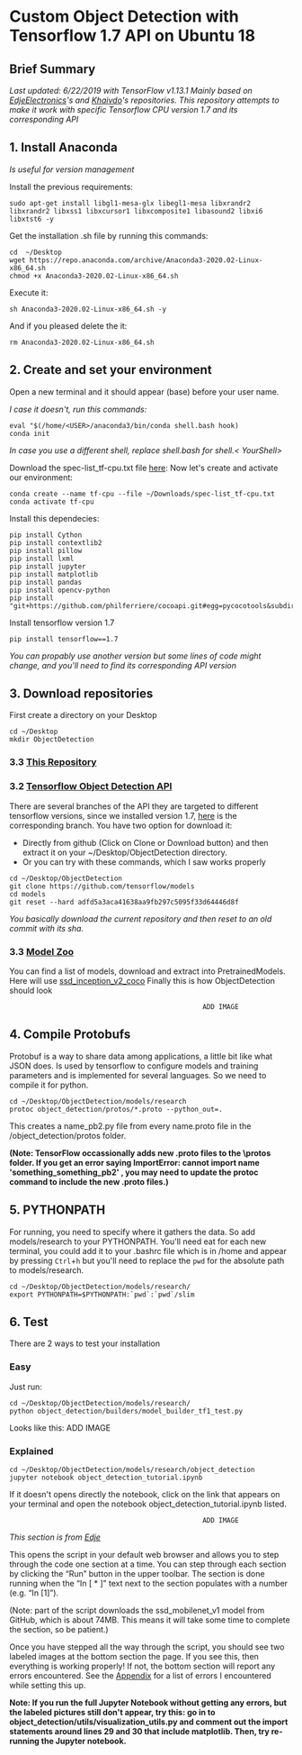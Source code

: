 # Custom Object Detection with Tensorflow 1.7 API on Ubuntu 18

## Brief Summary
*Last updated: 6/22/2019 with TensorFlow v1.13.1*
*Mainly based on [EdjeElectronics](https://github.com/EdjeElectronics/TensorFlow-Object-Detection-API-Tutorial-Train-Multiple-Objects-Windows-10)'s and [Khaivdo](https://github.com/Khaivdo/How-to-train-an-Object-Detector-using-Tensorflow-API-on-Ubuntu-16.04-GPU)'s repositories.*
*This repository attempts to make it work with specific Tensorflow CPU version 1.7 and its corresponding API*

## 1. Install Anaconda
*Is useful for version management*

Install the previous requirements:
```
sudo apt-get install libgl1-mesa-glx libegl1-mesa libxrandr2 libxrandr2 libxss1 libxcursor1 libxcomposite1 libasound2 libxi6 libxtst6 -y
```
Get the installation .sh  file by running this commands:
```
cd  ~/Desktop
wget https://repo.anaconda.com/archive/Anaconda3-2020.02-Linux-x86_64.sh
chmod +x Anaconda3-2020.02-Linux-x86_64.sh 
```
Execute it:
```
sh Anaconda3-2020.02-Linux-x86_64.sh -y
```
And if you pleased delete the it:
```
rm Anaconda3-2020.02-Linux-x86_64.sh
```
## 2. Create and set your environment

Open a new terminal and it should appear (base) before your user name. 

*I case it doesn't, run this commands:*
~~~
eval "$(/home/<USER>/anaconda3/bin/conda shell.bash hook)
conda init
~~~
*In case you use a different shell, replace shell.bash for shell.< YourShell>* 

Download the spec-list_tf-cpu.txt file [here](https://ugtomx-my.sharepoint.com/:f:/g/personal/de_gamasandoval_ugto_mx/EpCz_C7gow5Ai7OjD9TBcoABi6aGlIjGSsUvc4n5Gj3mdA?e=VbZKWV):
Now let's create and activate  our environment:
~~~
conda create --name tf-cpu --file ~/Downloads/spec-list_tf-cpu.txt
conda activate tf-cpu
~~~
Install this dependecies:
~~~
pip install Cython
pip install contextlib2
pip install pillow
pip install lxml
pip install jupyter
pip install matplotlib
pip install pandas
pip install opencv-python
pip install "git+https://github.com/philferriere/cocoapi.git#egg=pycocotools&subdirectory=PythonAPI"
~~~
Install tensorflow version 1.7
~~~
pip install tensorflow==1.7
~~~
*You can propably use another version but some lines of code might change, and you'll need to find its corresponding API version* 

## 3. Download repositories
First create a directory on your Desktop
~~~
cd ~/Desktop
mkdir ObjectDetection
~~~
### 3.3 [This Repository](https://github.com/Daegas/CustumObjectDetection)

### 3.2 [Tensorflow Object Detection API](https://github.com/tensorflow/models) 
There are several branches of the API they are targeted to different tensorflow versions, since we installed version 1.7, [here](https://github.com/tensorflow/models/tree/adfd5a3aca41638aa9fb297c5095f33d64446d8f) is the corresponding branch. You have two option for download it:
- Directly from github (Click on Clone or Download button) and then extract it on your ~/Desktop/ObjectDetection directory.
- Or you can try with these commands, which I saw  works properly
~~~
cd ~/Desktop/ObjectDetection
git clone https://github.com/tensorflow/models
cd models
git reset --hard adfd5a3aca41638aa9fb297c5095f33d64446d8f
~~~
*You basically download the current repository and then reset to an old commit with its sha.*

### 3.3 [Model Zoo](https://github.com/tensorflow/models/blob/master/research/object_detection/g3doc/detection_model_zoo.md) 
You can find a list of models, download and extract into PretrainedModels. Here will use [ssd_inception_v2_coco](http://download.tensorflow.org/models/object_detection/ssd_inception_v2_coco_2018_01_28.tar.gz)
Finally this is how ObjectDetection should look

													ADD IMAGE


## 4. Compile Protobufs
Protobuf is a way to share data among applications, a little bit like what JSON does. Is used by tensorflow to configure models and training parameters and is implemented for several languages. So we need to compile it for python. 
~~~
cd ~/Desktop/ObjectDetection/models/research
protoc object_detection/protos/*.proto --python_out=.
~~~
This creates a name_pb2.py file from every name.proto file in the /object_detection/protos folder.

**(Note: TensorFlow occassionally adds new .proto files to the \protos folder. If you get an error saying ImportError: cannot import name 'something_something_pb2' , you may need to update the protoc command to include the new .proto files.)**

##  5. PYTHONPATH
For running, you need to specify where it gathers the data. So add models/research to your PYTHONPATH. You'll need eat for each new terminal, you could add it to your .bashrc file which is in /home and appear by pressing ```Ctrl```+```h```  but you'll need to replace the `pwd` for the absolute path to models/research.
```
cd ~/Desktop/ObjectDetection/models/research/
export PYTHONPATH=$PYTHONPATH:`pwd`:`pwd`/slim
```
## 6. Test
There are 2 ways to test your installation
### Easy
Just run:
~~~
cd ~/Desktop/ObjectDetection/models/research/
python object_detection/builders/model_builder_tf1_test.py
~~~
Looks like this:
									ADD IMAGE			

### Explained
~~~
cd ~/Desktop/ObjectDetection/models/research/object_detection
jupyter notebook object_detection_tutorial.ipynb
~~~
If it doesn't opens directly the notebook, click on the link that appears on your terminal and open the notebook object_detection_tutorial.ipynb listed.

													ADD IMAGE
*This section is from [Edje](https://github.com/EdjeElectronics/TensorFlow-Object-Detection-API-Tutorial-Train-Multiple-Objects-Windows-10)*


This opens the script in your default web browser and allows you to step through the code one section at a time. You can step through each section by clicking the “Run” button in the upper toolbar. The section is done running when the “In [ * ]” text next to the section populates with a number (e.g. “In [1]”).

(Note: part of the script downloads the ssd_mobilenet_v1 model from GitHub, which is about 74MB. This means it will take some time to complete the section, so be patient.)

Once you have stepped all the way through the script, you should see two labeled images at the bottom section the page. If you see this, then everything is working properly! If not, the bottom section will report any errors encountered. See the  [Appendix](https://github.com/EdjeElectronics/TensorFlow-Object-Detection-API-Tutorial-Train-Multiple-Objects-Windows-10#appendix-common-errors)  for a list of errors I encountered while setting this up.

**Note: If you run the full Jupyter Notebook without getting any errors, but the labeled pictures still don't appear, try this: go in to object_detection/utils/visualization_utils.py and comment out the import statements around lines 29 and 30 that include matplotlib. Then, try re-running the Jupyter notebook.**




